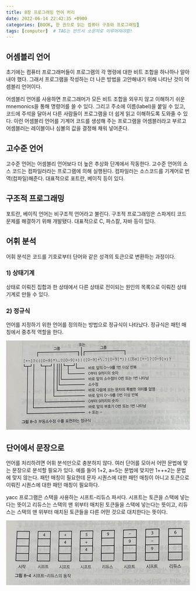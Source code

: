 ```yaml
---
title: 8장 프로그래밍 언어 처리
date: 2022-06-14 22:42:35 +0900
categories: [BOOK, 한 권으로 읽는 컴퓨터 구조와 프로그래밍]
tags: [computer]  # TAG는 반드시 소문자로 이루어져야함!
---
```


## 어셈블리 언어
초기에는 컴퓨터 프로그래머들이 프로그램의 각 명령에 대한 비트 조합을 하나하나 알아내야 했다. 그래서 프로그램을 작성하는 더 나은 방법을 고안해내기 위해 나타난 것이 어셈블리 언어이다.

어셈블리 언어를 사용하면 프로그래머가 모든 비트 조합을 외우지 않고 이해하기 쉬운 mnemonics을 통해 명령어를 쓸 수 있다. 그리고 주소에 이름(label)을 붙일 수 있고, 코드에 주석을 달아서 다른 사람들이 프로그램을 더 쉽게 읽고 이해하도록 도와줄 수 있다.
이런 어셈블리 언어를 기계어 코드를 생성해 주는 프로그램을 어셈블러라고 부르고 어셈블러는 레이블이나 심볼의 값을 결정해 채워 넣어준다.

## 고수준 언어
고수준 언어는 어셈블리 언어보다 더 높은 추상화 단계에서 작동한다. 고수준 언어의 소스 코드는 컴파일러라는 프로그램에 의해 실행된다. 컴파일러는 소스코드를 기계어로 번역(컴파일)해준다.
대표적으로 포트란, 베이직 등이 있다.

## 구조적 프로그래밍
포트란, 베이직 언어는 비구조적 언어라고 불린다. 구조적 프로그래밍은 스파게티 코드 문제를 해결하기 위해 개발됐다. 대표적으로 C, 파스칼, 자바 등이 있다.

## 어휘 분석
어휘 분석은 코드를 기호로부터 단어와 같은 성격의 토큰으로 변환하는 과정이다.

### 1) 상태기계
상태로 이뤄진 집합과 한 상태에서 다른 상태로 전이되는 원인의 목록으로 이뤄진 상태 기계로 만들 수 있다.

### 2) 정규식
언어를 지정하기 위한 언어를 정의하는 방법으로 정규식이 나타났다. 정규식은 패턴 매칭에서 중추적 역할을 한다.

<img src="/assets/img/posting_img/book/programingStructure/정규표현식.jpeg" width="700px">

## 단어에서 문장으로
언어를 처리하려면 어휘 분석만으로 충분하지 않다. 여러 단어를 모아서 어떤 문법에 맞는 문장으로 분석할 필요가 있다. 예를 들어 1+2, a=5는 문법에 맞지만 1+++2는 문법에 맞지 않는다. 패턴 매칭이 필요한데 문자 시퀀스에 대한 패턴 매칭이 아니고 토큰으로 이뤄진 시퀀스에 대한 패턴 매칭이 필요하다.

yacc 프로그램은 스택을 사용하는 시프트-리듀스 파서다. 시프트는 토큰을 스택에 넣는다는 뜻이고 리듀스는 스택의 맨 위부터 매치된 토큰들을 스택에 넣는다는 뜻이고, 리듀스는 스택의 맨 위부터 매치된 토큰들을 다른 어떤 것으로 대치한다는 뜻이다.

<img src="/assets/img/posting_img/book/programingStructure/시프트-리듀스.jpeg" width="700px">
